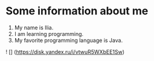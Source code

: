 # Some information about me

1. My name is Ilia.
2. I am learning programming.
3. My favorite programming language is Java.

! [] (https://disk.yandex.ru/i/vtwuR5WXbEE1Sw)

